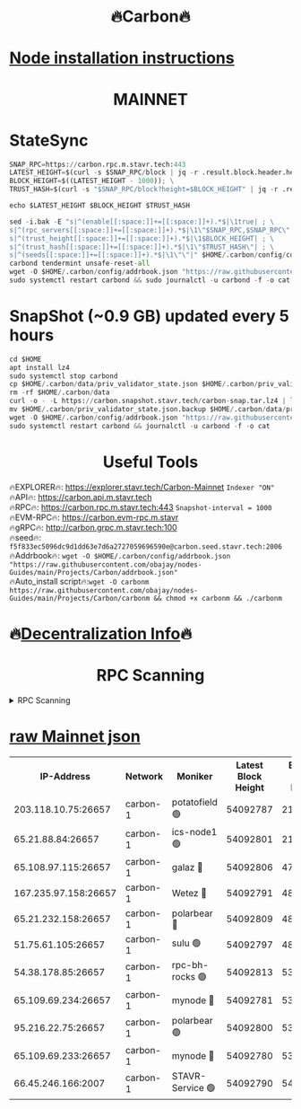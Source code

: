 <h1 align="center"> 🔥Carbon🔥</h1>

[Node installation instructions](https://github.com/obajay/nodes-Guides/tree/main/Projects/Carbon)
=
<h1 align="center"> MAINNET</h1>

# StateSync
```python
SNAP_RPC=https://carbon.rpc.m.stavr.tech:443
LATEST_HEIGHT=$(curl -s $SNAP_RPC/block | jq -r .result.block.header.height); \
BLOCK_HEIGHT=$((LATEST_HEIGHT - 1000)); \
TRUST_HASH=$(curl -s "$SNAP_RPC/block?height=$BLOCK_HEIGHT" | jq -r .result.block_id.hash)

echo $LATEST_HEIGHT $BLOCK_HEIGHT $TRUST_HASH

sed -i.bak -E "s|^(enable[[:space:]]+=[[:space:]]+).*$|\1true| ; \
s|^(rpc_servers[[:space:]]+=[[:space:]]+).*$|\1\"$SNAP_RPC,$SNAP_RPC\"| ; \
s|^(trust_height[[:space:]]+=[[:space:]]+).*$|\1$BLOCK_HEIGHT| ; \
s|^(trust_hash[[:space:]]+=[[:space:]]+).*$|\1\"$TRUST_HASH\"| ; \
s|^(seeds[[:space:]]+=[[:space:]]+).*$|\1\"\"|" $HOME/.carbon/config/config.toml
carbond tendermint unsafe-reset-all
wget -O $HOME/.carbon/config/addrbook.json "https://raw.githubusercontent.com/obajay/nodes-Guides/main/Projects/Carbon/addrbook.json"
sudo systemctl restart carbond && sudo journalctl -u carbond -f -o cat
```
# SnapShot (~0.9 GB) updated every 5 hours
```python
cd $HOME
apt install lz4
sudo systemctl stop carbond
cp $HOME/.carbon/data/priv_validator_state.json $HOME/.carbon/priv_validator_state.json.backup
rm -rf $HOME/.carbon/data
curl -o - -L https://carbon.snapshot.stavr.tech/carbon-snap.tar.lz4 | lz4 -c -d - | tar -x -C $HOME/.carbon --strip-components 2
mv $HOME/.carbon/priv_validator_state.json.backup $HOME/.carbon/data/priv_validator_state.json
wget -O $HOME/.carbon/config/addrbook.json "https://raw.githubusercontent.com/obajay/nodes-Guides/main/Projects/Carbon/addrbook.json"
sudo systemctl restart carbond && journalctl -u carbond -f -o cat
```

 <h1 align="center"> Useful Tools</h1>

🔥EXPLORER🔥:     https://explorer.stavr.tech/Carbon-Mainnet        `Indexer "ON"` \
🔥API🔥:          https://carbon.api.m.stavr.tech \
🔥RPC🔥:          https://carbon.rpc.m.stavr.tech:443              `Snapshot-interval = 1000` \
🔥EVM-RPC🔥:      https://carbon.evm-rpc.m.stavr \
🔥gRPC🔥:         http://carbon.grpc.m.stavr.tech:100 \
🔥seed🔥:      `f5f833ec5096dc9d1dd63e7d6a2727059696590e@carbon.seed.stavr.tech:2006` \
🔥Addrbook🔥:  `wget -O $HOME/.carbon/config/addrbook.json "https://raw.githubusercontent.com/obajay/nodes-Guides/main/Projects/Carbon/addrbook.json"` \
🔥Auto_install script🔥:`wget -O carbonm https://raw.githubusercontent.com/obajay/nodes-Guides/main/Projects/Carbon/carbonm && chmod +x carbonm && ./carbonm`

🔥[Decentralization Info](https://github.com/obajay/StateSync-snapshots/tree/main/Projects/Carbon/Decentralization)🔥
=
<h1 align="center"> RPC Scanning</h1>

<details>
<summary>RPC Scanning</summary>

<h2 align="center"> We scan nodes in real time every 4 hours. And we provide the final result of RPC endpoints.
We cannot influence the operation of these nodes in any way. </h2>


```python
If Voting Power is higher than 0 --> then the Node is a validator of the network and may be subject to attack and be a potential threat to the chain.
```
```python
We marked such validators with a red symbol
```

</details>

[raw Mainnet json](https://rpc-check.carbonm.stavr.tech/carbonm/rpc-carbonm-result.json)
=


<table><tr><th>IP-Address</th><th>Network</th><th>Moniker</th><th>Latest Block Height</th><th>Earliest Block Height</th><th>Catching Up</th><th>Tx Index</th><th>Voting Power</th><th>Scan Time</th></tr><tr><td>203.118.10.75:26657</td><td>carbon-1</td><td>potatofield 🟢</td><td>54092787</td><td>21164241</td><td>False</td><td>on</td><td>0</td><td>2024-02-24T22:45:02.846062211UTC</td></tr><tr><td>65.21.88.84:26657</td><td>carbon-1</td><td>ics-node1 🟢</td><td>54092801</td><td>21164241</td><td>False</td><td>off</td><td>0</td><td>2024-02-24T22:45:27.337182565UTC</td></tr><tr><td>65.108.97.115:26657</td><td>carbon-1</td><td>galaz 🔴</td><td>54092806</td><td>47374001</td><td>False</td><td>on</td><td>11329688502</td><td>2024-02-24T22:45:38.075496733UTC</td></tr><tr><td>167.235.97.158:26657</td><td>carbon-1</td><td>Wetez 🔴</td><td>54092791</td><td>48067570</td><td>False</td><td>on</td><td>1352805914</td><td>2024-02-24T22:45:09.242170559UTC</td></tr><tr><td>65.21.232.158:26657</td><td>carbon-1</td><td>polarbear 🔴</td><td>54092809</td><td>48126001</td><td>False</td><td>on</td><td>10503267043</td><td>2024-02-24T22:45:46.594799683UTC</td></tr><tr><td>51.75.61.105:26657</td><td>carbon-1</td><td>sulu 🟢</td><td>54092797</td><td>48742001</td><td>False</td><td>on</td><td>0</td><td>2024-02-24T22:45:20.508479128UTC</td></tr><tr><td>54.38.178.85:26657</td><td>carbon-1</td><td>rpc-bh-rocks 🟢</td><td>54092813</td><td>53130001</td><td>False</td><td>on</td><td>0</td><td>2024-02-24T22:45:53.062331762UTC</td></tr><tr><td>65.109.69.234:26657</td><td>carbon-1</td><td>mynode 🔴</td><td>54092781</td><td>53160001</td><td>False</td><td>off</td><td>12842075928</td><td>2024-02-24T22:44:51.696228530UTC</td></tr><tr><td>95.216.22.75:26657</td><td>carbon-1</td><td>polarbear 🟢</td><td>54092800</td><td>53882001</td><td>False</td><td>on</td><td>0</td><td>2024-02-24T22:45:24.933559203UTC</td></tr><tr><td>65.109.69.233:26657</td><td>carbon-1</td><td>mynode 🔴</td><td>54092780</td><td>53950001</td><td>False</td><td>off</td><td>8615718096</td><td>2024-02-24T22:44:51.323696496UTC</td></tr><tr><td>66.45.246.166:2007</td><td>carbon-1</td><td>STAVR-Service 🟢</td><td>54092790</td><td>54082001</td><td>False</td><td>on</td><td>0</td><td>2024-02-24T22:45:18.060996210UTC</td></tr></table>

